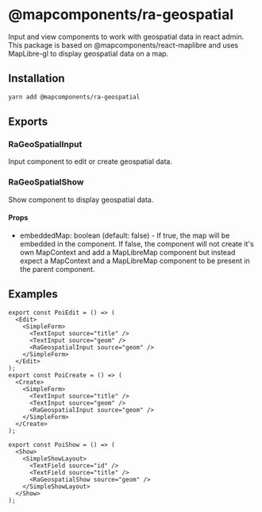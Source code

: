 # @mapcomponents/ra-geospatial

Input and view components to work with geospatial data in react admin. This package is based on @mapcomponents/react-maplibre and uses MapLibre-gl to display geospatial data on a map.

## Installation

```bash
yarn add @mapcomponents/ra-geospatial
```

## Exports

### RaGeoSpatialInput

Input component to edit or create geospatial data.

### RaGeoSpatialShow

Show component to display geospatial data.

#### Props

- embeddedMap: boolean (default: false) - If true, the map will be embedded in the component. If false, the component will not create it's own MapContext and add a MapLibreMap component but instead expect a MapContext and a MapLibreMap component to be present in the parent component.

## Examples

```
export const PoiEdit = () => (
  <Edit>
    <SimpleForm>
      <TextInput source="title" />
      <TextInput source="geom" />
      <RaGeospatialInput source="geom" />
    </SimpleForm>
  </Edit>
);
export const PoiCreate = () => (
  <Create>
    <SimpleForm>
      <TextInput source="title" />
      <TextInput source="geom" />
      <RaGeospatialInput source="geom" />
    </SimpleForm>
  </Create>
);

export const PoiShow = () => (
  <Show>
    <SimpleShowLayout>
      <TextField source="id" />
      <TextField source="title" />
      <RaGeospatialShow source="geom" />
    </SimpleShowLayout>
  </Show>
);
```